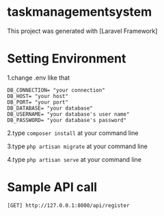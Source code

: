 # taskmanagementsystem

This project was generated with [Laravel Framework]

# Setting Environment

1.change .env like that
```
DB_CONNECTION= "your connection"
DB_HOST= "your host"
DB_PORT= "your port"
DB_DATABASE= "your database"
DB_USERNAME= "your database's user name"
DB_PASSWORD= "your database's password"
```

2.type `composer install` at your command line

3.type `php artisan migrate` at your command line

4.type `php artisan serve` at your command line

# Sample API call

```
[GET] http://127.0.0.1:8000/api/register
```
